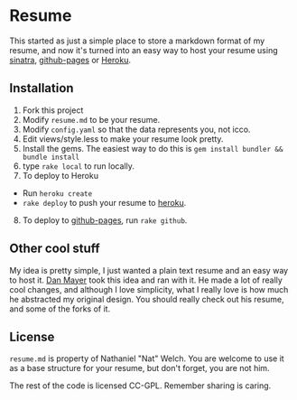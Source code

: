 # Resume

This started as just a simple place to store a markdown format of my resume, and now it's turned into an easy way to host your resume using [sinatra][s], [github-pages][gp] or [Heroku][h].

[gp]: http://pages.github.com/
[h]: http://heroku.com/

## Installation

 1. Fork this project
 2. Modify `resume.md` to be your resume.
 3. Modify `config.yaml` so that the data represents you, not icco.
 4. Edit views/style.less to make your resume look pretty.
 5. Install the gems. The easiest way to do this is `gem install bundler && bundle install`
 6. type `rake local` to run locally.
 7. To deploy to Heroku
   * Run `heroku create`
   * `rake deploy` to push your resume to [heroku][h].
 8. To deploy to [github-pages][gp], run `rake github`.

[g]: http://github.com/schacon/ruby-git
[rt]: http://github.com/brynary/rack-test
[s]: http://www.sinatrarb.com/
[r]: http://github.com/rtomayko/rdiscount
[gm]: http://github.com/github/markup
[md]: http://en.wikipedia.org/wiki/Markdown

## Other cool stuff

My idea is pretty simple, I just wanted a plain text resume and an easy way to host it. [Dan Mayer][dm] took this idea and ran with it. He made a lot of really cool changes, and although I love simplicity, what I really love is how much he abstracted my original design. You should really check out his resume, and some of the forks of it.

[dm]: http://github.com/danmayer/Resume

## License

`resume.md` is property of Nathaniel "Nat" Welch. You are welcome to use it as a base structure for your resume, but don't forget, you are not him.

The rest of the code is licensed CC-GPL. Remember sharing is caring.
